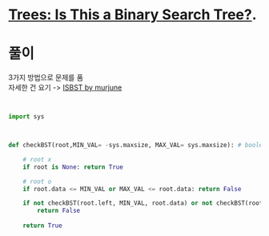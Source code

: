 # [Trees: Is This a Binary Search Tree?](https://www.hackerrank.com/challenges/ctci-is-binary-search-tree/problem?isFullScreen=true&h_l=interview&playlist_slugs%5B%5D=interview-preparation-kit&playlist_slugs%5B%5D=trees). 

# 풀이   
3가지 방법으로 문제를 품  
자세한 건 요기 -> [ISBST by murjune](https://murjune.github.io/IsBST/)
```python


import sys



def checkBST(root,MIN_VAL= -sys.maxsize, MAX_VAL= sys.maxsize): # boolen

    # root x
    if root is None: return True

    # root o
    if root.data <= MIN_VAL or MAX_VAL <= root.data: return False

    if not checkBST(root.left, MIN_VAL, root.data) or not checkBST(root.right, root.data, MAX_VAL):
        return False
    
    return True
```
